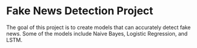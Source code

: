 # Fake News Detection Project
The goal of this project is to create models that can accurately detect fake news. Some of the models include Naive Bayes, Logistic Regression, and LSTM.
